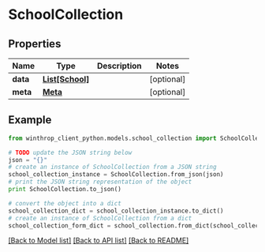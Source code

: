 # SchoolCollection


## Properties

Name | Type | Description | Notes
------------ | ------------- | ------------- | -------------
**data** | [**List[School]**](School.md) |  | [optional] 
**meta** | [**Meta**](Meta.md) |  | [optional] 

## Example

```python
from winthrop_client_python.models.school_collection import SchoolCollection

# TODO update the JSON string below
json = "{}"
# create an instance of SchoolCollection from a JSON string
school_collection_instance = SchoolCollection.from_json(json)
# print the JSON string representation of the object
print SchoolCollection.to_json()

# convert the object into a dict
school_collection_dict = school_collection_instance.to_dict()
# create an instance of SchoolCollection from a dict
school_collection_form_dict = school_collection.from_dict(school_collection_dict)
```
[[Back to Model list]](../README.md#documentation-for-models) [[Back to API list]](../README.md#documentation-for-api-endpoints) [[Back to README]](../README.md)


